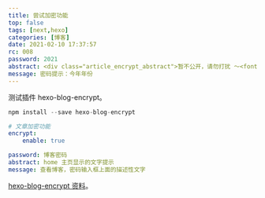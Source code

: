 ```yaml
---
title: 尝试加密功能
top: false
tags: [next,hexo]
categories: [博客]
date: 2021-02-10 17:37:57
rc: 008
password: 2021
abstract: <div class="article_encrypt_abstract">暂不公开，请勿打扰 ～<font size="5" color="red">【状态：加密】</font></div>
message: 密码提示：今年年份
---
```


测试插件 hexo-blog-encrypt。
<!--more-->

```c
npm install --save hexo-blog-encrypt
```

```yaml
# 文章加密功能
encrypt:
    enable: true
```

```yaml
password: 博客密码
abstract: home 主页显示的文字提示
message: 查看博客，密码输入框上面的描述性文字
```

[hexo-blog-encrypt 资料](https://github.com/MikeCoder/hexo-blog-encrypt/blob/master/ReadMe.zh.md)。


